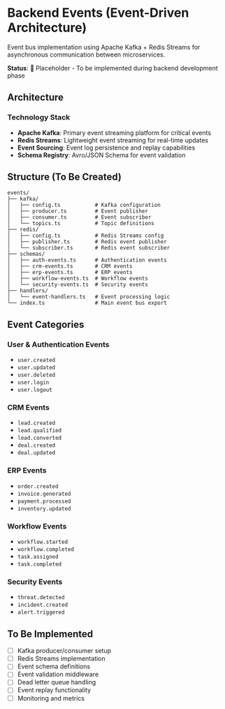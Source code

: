 # Backend Events (Event-Driven Architecture)

Event bus implementation using Apache Kafka + Redis Streams for asynchronous communication between microservices.

**Status**: 🚧 Placeholder - To be implemented during backend development phase

## Architecture

### Technology Stack
- **Apache Kafka**: Primary event streaming platform for critical events
- **Redis Streams**: Lightweight event streaming for real-time updates
- **Event Sourcing**: Event log persistence and replay capabilities
- **Schema Registry**: Avro/JSON Schema for event validation

## Structure (To Be Created)

```
events/
├── kafka/
│   ├── config.ts           # Kafka configuration
│   ├── producer.ts         # Event publisher
│   ├── consumer.ts         # Event subscriber
│   └── topics.ts           # Topic definitions
├── redis/
│   ├── config.ts           # Redis Streams config
│   ├── publisher.ts        # Redis event publisher
│   └── subscriber.ts       # Redis event subscriber
├── schemas/
│   ├── auth-events.ts      # Authentication events
│   ├── crm-events.ts       # CRM events
│   ├── erp-events.ts       # ERP events
│   ├── workflow-events.ts  # Workflow events
│   └── security-events.ts  # Security events
├── handlers/
│   └── event-handlers.ts   # Event processing logic
└── index.ts                # Main event bus export
```

## Event Categories

### User & Authentication Events
- `user.created`
- `user.updated`
- `user.deleted`
- `user.login`
- `user.logout`

### CRM Events
- `lead.created`
- `lead.qualified`
- `lead.converted`
- `deal.created`
- `deal.updated`

### ERP Events
- `order.created`
- `invoice.generated`
- `payment.processed`
- `inventory.updated`

### Workflow Events
- `workflow.started`
- `workflow.completed`
- `task.assigned`
- `task.completed`

### Security Events
- `threat.detected`
- `incident.created`
- `alert.triggered`

## To Be Implemented

- [ ] Kafka producer/consumer setup
- [ ] Redis Streams implementation
- [ ] Event schema definitions
- [ ] Event validation middleware
- [ ] Dead letter queue handling
- [ ] Event replay functionality
- [ ] Monitoring and metrics
